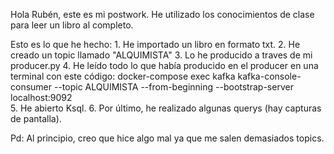 Hola Rubén, este es mi postwork. He utilizado los conocimientos de clase para leer un libro al completo.

Esto es lo que he hecho:
    1. He importado un libro en formato txt. 
    2. He creado un topic llamado "ALQUIMISTA" 
    3. Lo he producido a traves de mi producer.py 
    4. He leído todo lo que había producido en el producer en una terminal con este código: docker-compose exec kafka kafka-console-consumer --topic ALQUIMISTA --from-beginning --bootstrap-server localhost:9092    
    5. He abierto Ksql. 
    6. Por último, he realizado algunas querys (hay capturas de pantalla).

Pd: Al principio, creo que hice algo mal ya que me salen demasiados topics.